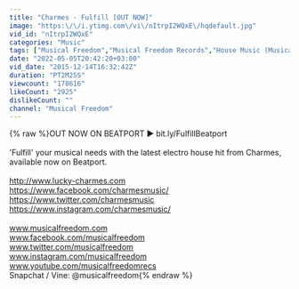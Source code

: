 ```yaml
---
title: "Charmes - Fulfill [OUT NOW]"
image: "https:\/\/i.ytimg.com\/vi\/nItrpI2WQxE\/hqdefault.jpg"
vid_id: "nItrpI2WQxE"
categories: "Music"
tags: ["Musical Freedom","Musical Freedom Records","House Music (Musical Genre)"]
date: "2022-05-05T20:42:20+03:00"
vid_date: "2015-12-14T16:32:42Z"
duration: "PT2M25S"
viewcount: "178616"
likeCount: "2925"
dislikeCount: ""
channel: "Musical Freedom"
---
```

{% raw %}OUT NOW ON BEATPORT ▶ bit.ly/FulfillBeatport<br /><br />'Fulfill' your musical needs with the latest electro house hit from Charmes, available now on Beatport.<br /><br /><a rel="nofollow" target="blank" href="http://www.lucky-charmes.com">http://www.lucky-charmes.com</a><br /><a rel="nofollow" target="blank" href="https://www.facebook.com/charmesmusic/">https://www.facebook.com/charmesmusic/</a><br /><a rel="nofollow" target="blank" href="https://www.twitter.com/charmesmusic">https://www.twitter.com/charmesmusic</a><br /><a rel="nofollow" target="blank" href="https://www.instagram.com/charmesmusic/">https://www.instagram.com/charmesmusic/</a><br /><br />www.musicalfreedom.com<br />www.facebook.com/musicalfreedom<br />www.twitter.com/musicalfreedom<br />www.instagram.com/musicalfreedom<br />www.youtube.com/musicalfreedomrecs<br />Snapchat / Vine: @musicalfreedom{% endraw %}
